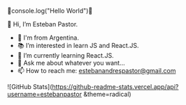 🎇console.log("Hello World")🎇

👋 Hi, I’m Esteban Pastor.

- 📍 I'm from Argentina. 
- 📚 I’m interested in learn JS and React.JS.
- 🌱 I’m currently learning React.JS.
- 💬 Ask me about whatever you want...
- 📫 How to reach me: estebanandrespastor@gmail.com





![GitHub Stats](https://github-readme-stats.vercel.app/api?username=estebanpastor &theme=radical)
